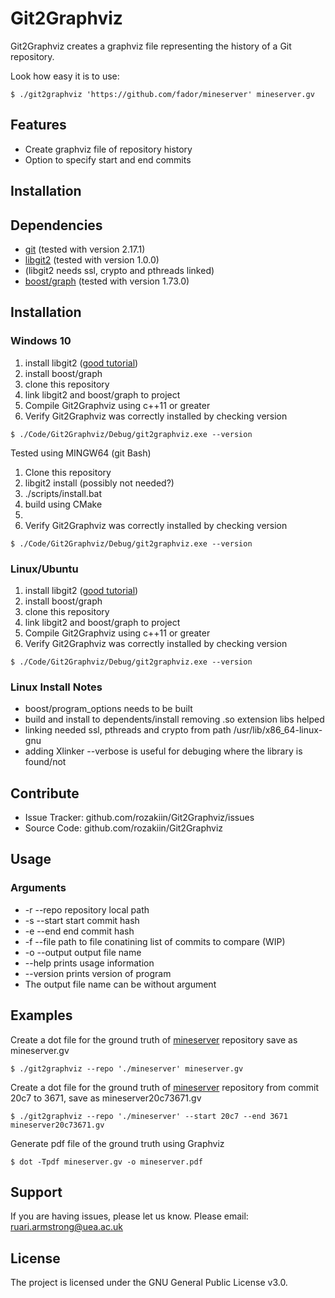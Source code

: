 Git2Graphviz
========

Git2Graphviz creates a graphviz file representing the history of a Git repository.

Look how easy it is to use:

```shell
$ ./git2graphviz 'https://github.com/fador/mineserver' mineserver.gv
```

Features
--------
- Create graphviz file of repository history
- Option to specify start and end commits

Installation
------------

## Dependencies
- [git](https://git-scm.com/) (tested with version 2.17.1)
- [libgit2](https://github.com/libgit2/libgit2) (tested with version 1.0.0)
- (libgit2 needs ssl, crypto and pthreads linked)
- [boost/graph](https://github.com/boostorg/graph) (tested with version 1.73.0)

## Installation

### Windows 10
1. install libgit2 ([good tutorial](https://bvisness.me/libgit2/))
2. install boost/graph
3. clone this repository
4. link libgit2 and boost/graph to project
5. Compile Git2Graphviz using c++11 or greater
6. Verify Git2Graphviz was correctly installed by checking version
```shell
$ ./Code/Git2Graphviz/Debug/git2graphviz.exe --version
```

Tested using MINGW64 (git Bash)

1. Clone this repository
2. libgit2 install (possibly not needed?)
3. ./scripts/install.bat
4. build using CMake
41. 
5. Verify Git2Graphviz was correctly installed by checking version
```shell
$ ./Code/Git2Graphviz/Debug/git2graphviz.exe --version
```

### Linux/Ubuntu
1. install libgit2 ([good tutorial](https://bvisness.me/libgit2/))
2. install boost/graph
3. clone this repository
4. link libgit2 and boost/graph to project
5. Compile Git2Graphviz using c++11 or greater
6. Verify Git2Graphviz was correctly installed by checking version
```shell
$ ./Code/Git2Graphviz/Debug/git2graphviz.exe --version
```

### Linux Install Notes
- boost/program_options needs to be built
- build and install to dependents/install removing .so extension libs helped 
- linking needed ssl, pthreads and crypto from path /usr/lib/x86_64-linux-gnu
- adding Xlinker --verbose is useful for debuging where the library is found/not


Contribute
----------

- Issue Tracker: github.com/rozakiin/Git2Graphviz/issues
- Source Code: github.com/rozakiin/Git2Graphviz

Usage
-----

### Arguments
- -r --repo repository local path
- -s --start start commit hash
- -e --end end commit hash
- -f --file path to file conatining list of commits to compare (WIP)
- -o --output output file name
- --help prints usage information
- --version prints version of program
- The output file name can be without argument



Examples
--------
Create a dot file for the ground truth of [mineserver](https://github.com/fador/mineserver) repository save as mineserver.gv

```shell
$ ./git2graphviz --repo './mineserver' mineserver.gv
```

Create a dot file for the ground truth of [mineserver](https://github.com/fador/mineserver) repository from commit 20c7 to 3671, save as mineserver20c73671.gv

```shell
$ ./git2graphviz --repo './mineserver' --start 20c7 --end 3671 mineserver20c73671.gv
```

Generate pdf file of the ground truth using Graphviz
```shell
$ dot -Tpdf mineserver.gv -o mineserver.pdf
```



Support
-------

If you are having issues, please let us know.
Please email: ruari.armstrong@uea.ac.uk

License
-------

The project is licensed under the GNU General Public License v3.0.
